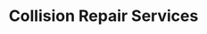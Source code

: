 ---
title: "Collision Repair Services"
url: /auckland/collision-repair-services/
shop: Autowerkstatt
---